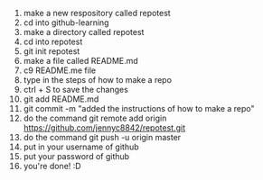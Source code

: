 1) make a new respository called repotest
2) cd into github-learning
3) make a directory called repotest
4) cd into repotest
5) git init repotest
6) make a file called README.md
7) c9 README.me file
8) type in the steps of how to make a repo
9) ctrl + S to save the changes
10) git add README.md
11) git commit -m "added the instructions of how to make a repo"
12) do the command git remote add origin https://github.com/jennyc8842/repotest.git
13) do the command git push -u origin master
14) put in your username of github
15) put your password of github
16) you're done! :D